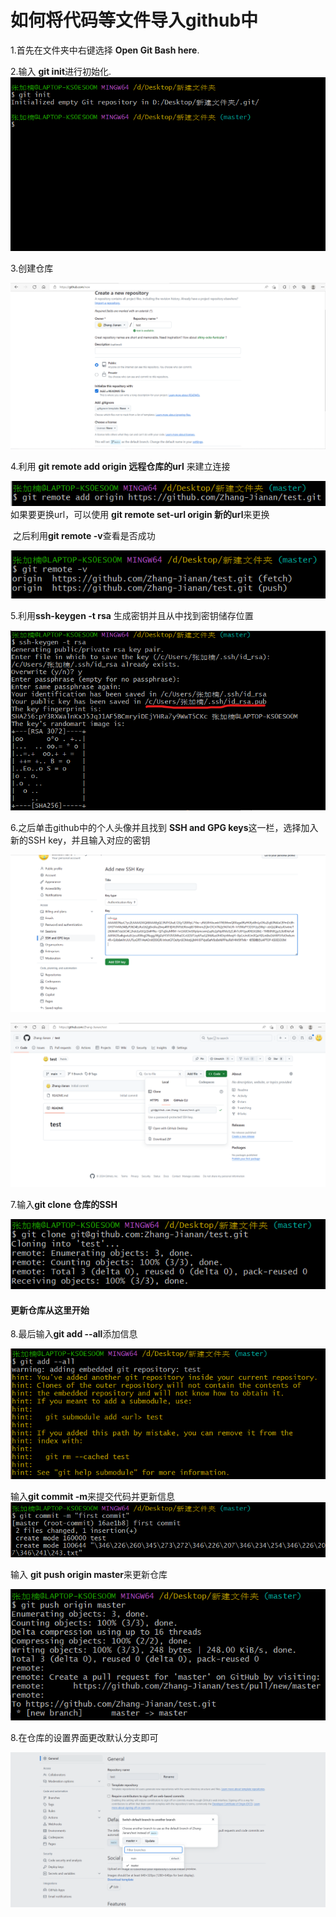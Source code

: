 # 如何将代码等文件导入github中  

1.首先在文件夹中右键选择 **Open Git Bash here**.

2.输入 **git init**进行初始化.  
![Alt Text](导入代码/1.png)  

3.创建仓库



![Alt Text](导入代码/2.png)  

4.利用 **git remote add origin 远程仓库的url** 来建立连接

![Alt Text](导入代码/3.png)  
如果要更换url，可以使用 **git remote set-url origin 新的url**来更换

​    之后利用**git remote -v**查看是否成功

![Alt Text](导入代码/4.png)  

5.利用**ssh-keygen -t rsa** 生成密钥并且从中找到密钥储存位置

![Alt Text](导入代码/5.png)  

6.之后单击github中的个人头像并且找到 **SSH and GPG keys**这一栏，选择加入新的SSH key，并且输入对应的密钥

![Alt Text](导入代码/6.png)  

![Alt Text](导入代码/7.png)  

7.输入**git clone 仓库的SSH**

![Alt Text](导入代码/10.png)  

#### **更新仓库从这里开始**

8.最后输入**git add --all**添加信息  

![Alt Text](导入代码/8.png) 


输入**git commit -m**来提交代码并更新信息
![Alt Text](导入代码/9.png)  


输入 **git push origin master**来更新仓库

![Alt Text](导入代码/11.png)  

8.在仓库的设置界面更改默认分支即可

![Alt Text](导入代码/12.png)  

## 

